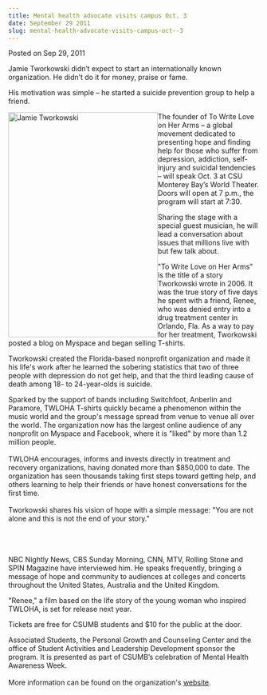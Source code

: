 ```yaml
---
title: Mental health advocate visits campus Oct. 3
date: September 29 2011
slug: mental-health-advocate-visits-campus-oct--3
---
```





<span class="date">Posted on Sep 29, 2011    </span>
<p>Jamie Tworkowski didn&#x2019;t expect to start an internationally known
organization. He didn&#x2019;t do it for money, praise or fame.</p>
<p>His motivation was simple &#x2013; he started a suicide prevention
group to help a friend.</p>
<p><img alt="Jamie Tworkowski" src="http://news.csumb.edu/sites/default/files/65/attachments/news/images/twloha-founder-jamie-tworkowski.jpg" style="float:left; width:300px; height:450px">The founder of To
Write Love on Her Arms &#x2013; a global movement dedicated to presenting
hope and finding help for those who suffer from depression,
addiction, self-injury and suicidal tendencies &#x2013; will speak Oct. 3
at CSU Monterey Bay&#x2019;s World Theater. Doors will open at 7 p.m., the
program will start at 7:30.</img></p>
<p>Sharing the stage with a special guest musician, he will lead a
conversation about issues that millions live with but few talk
about.</p>
<p>&quot;To Write Love on Her Arms&quot; is the title of a story Tworkowski
wrote in 2006. It was the true story of five days he spent with a
friend, Renee, who was denied entry into a drug treatment center in
Orlando, Fla. As a way to pay for her treatment, Tworkowski posted
a blog on Myspace and began selling T-shirts.</p>
<p>Tworkowski created the Florida-based nonprofit organization and
made it his life&apos;s work after he learned the sobering statistics
that two of three people with depression do not get help, and that
the third leading cause of death among 18- to 24-year-olds is
suicide.</p>
<p>Sparked by the support of bands including Switchfoot, Anberlin
and Paramore, TWLOHA T-shirts quickly became a phenomenon within
the music world and the group&apos;s message spread from venue to venue
all over the world. The organization now has the largest online
audience of any nonprofit on Myspace and Facebook, where it is
&quot;liked&quot; by more than 1.2 million people.<br>
<br>
TWLOHA encourages, informs and invests directly in treatment and
recovery organizations, having donated more than $850,000 to date.
The organization has seen thousands taking first steps toward
getting help, and others learning to help their friends or have
honest conversations for the first time.<br>
<br>
Tworkowski shares his vision of hope with a simple message: &quot;You
are not alone and this is not the end of your story.&quot;</br></br></br></br></p>
<p>NBC Nightly News, CBS Sunday Morning, CNN, MTV, Rolling Stone
and SPIN Magazine have interviewed him. He speaks frequently,
bringing a message of hope and community to audiences at colleges
and concerts throughout the United States, Australia and the United
Kingdom.</p>
<p>&quot;Renee,&quot; a film based on the life story of the young woman who
inspired TWLOHA, is set for release next year.</p>
<p>Tickets are free for CSUMB students and $10 for the public at
the door.</p>
<p>Associated Students, the Personal Growth and Counseling Center
and the office of Student Activities and Leadership Development
sponsor the program. It is presented as part of CSUMB&#x2019;s celebration
of Mental Health Awareness Week.<br>
<br>
More information can be found on the organization&apos;s <a href="http://www.twloha.com" rel="nofollow">website</a>.</br></br></p>
